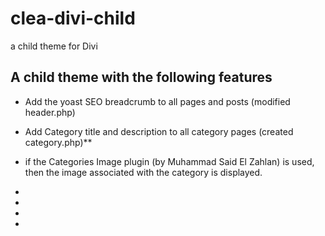 # clea-divi-child
a child theme for Divi

## A child theme with the following features 

* Add the yoast SEO breadcrumb to all pages and posts (modified header.php)

* Add Category title and description to all category pages (created category.php)**

* if the Categories Image plugin (by Muhammad Said El Zahlan) is used, 
	then the image associated with the category is displayed. 
*  
* 
*  
* 
